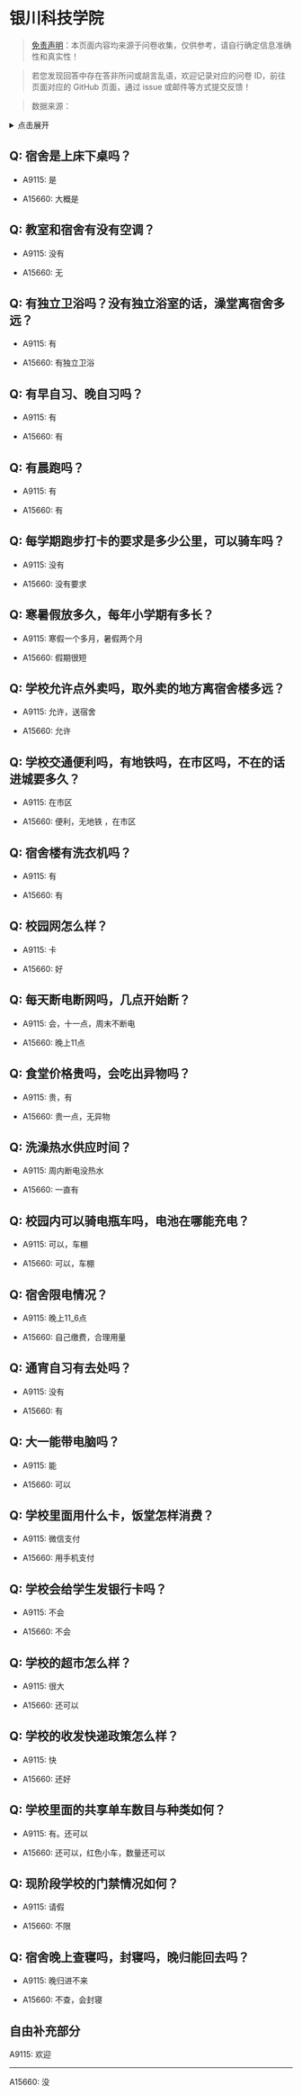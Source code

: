 # 银川科技学院

> [免责声明](https://colleges.chat/#_3)：本页面内容均来源于问卷收集，仅供参考，请自行确定信息准确性和真实性！

> 若您发现回答中存在答非所问或胡言乱语，欢迎记录对应的问卷 ID，前往页面对应的 GitHub 页面，通过 issue 或邮件等方式提交反馈！

> 数据来源：

<details><summary>点击展开</summary>
<ul>
<li>A9115: 3218138868@qq.com (2022 年 06 月)</li>
<li>A15660: 匿名 (2022 年 07 月)</li>
</ul>
</details>

## Q: 宿舍是上床下桌吗？

- A9115: 是

- A15660: 大概是

## Q: 教室和宿舍有没有空调？

- A9115: 没有

- A15660: 无

## Q: 有独立卫浴吗？没有独立浴室的话，澡堂离宿舍多远？

- A9115: 有

- A15660: 有独立卫浴

## Q: 有早自习、晚自习吗？

- A9115: 有

- A15660: 有

## Q: 有晨跑吗？

- A9115: 有

- A15660: 有

## Q: 每学期跑步打卡的要求是多少公里，可以骑车吗？

- A9115: 没有

- A15660: 没有要求

## Q: 寒暑假放多久，每年小学期有多长？

- A9115: 寒假一个多月，暑假两个月

- A15660: 假期很短

## Q: 学校允许点外卖吗，取外卖的地方离宿舍楼多远？

- A9115: 允许，送宿舍

- A15660: 允许

## Q: 学校交通便利吗，有地铁吗，在市区吗，不在的话进城要多久？

- A9115: 在市区

- A15660: 便利，无地铁 ，在市区

## Q: 宿舍楼有洗衣机吗？

- A9115: 有

- A15660: 有

## Q: 校园网怎么样？

- A9115: 卡

- A15660: 好

## Q: 每天断电断网吗，几点开始断？

- A9115: 会，十一点，周末不断电

- A15660: 晚上11点

## Q: 食堂价格贵吗，会吃出异物吗？

- A9115: 贵，有

- A15660: 贵一点，无异物

## Q: 洗澡热水供应时间？

- A9115: 周内断电没热水

- A15660: 一直有

## Q: 校园内可以骑电瓶车吗，电池在哪能充电？

- A9115: 可以，车棚

- A15660: 可以，车棚

## Q: 宿舍限电情况？

- A9115: 晚上11\_6点

- A15660: 自己缴费，合理用量

## Q: 通宵自习有去处吗？

- A9115: 没有

- A15660: 有

## Q: 大一能带电脑吗？

- A9115: 能

- A15660: 可以

## Q: 学校里面用什么卡，饭堂怎样消费？

- A9115: 微信支付

- A15660: 用手机支付

## Q: 学校会给学生发银行卡吗？

- A9115: 不会

- A15660: 不会

## Q: 学校的超市怎么样？

- A9115: 很大

- A15660: 还可以

## Q: 学校的收发快递政策怎么样？

- A9115: 快

- A15660: 还好

## Q: 学校里面的共享单车数目与种类如何？

- A9115: 有。还可以

- A15660: 还可以，红色小车，数量还可以

## Q: 现阶段学校的门禁情况如何？

- A9115: 请假

- A15660: 不限

## Q: 宿舍晚上查寝吗，封寝吗，晚归能回去吗？

- A9115: 晚归进不来

- A15660: 不查，会封寝

## 自由补充部分

A9115: 欢迎

***

A15660: 没
